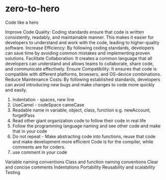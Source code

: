 # zero-to-hero
Code like a hero

 Improve Code Quality: Coding standards ensure that code is written consistently, readably, and maintainable manner. This makes it easier for developers to understand and work with the code, leading to higher-quality software.
 Increase Efficiency: By following coding standards, developers can save time by avoiding common mistakes and implementing proven solutions.
 Facilitate Collaboration: It creates a common language that all developers can understand and allows teams to collaborate, share code, and communicate effectively.
 Ensure Compatibility: It ensures that code is compatible with different platforms, browsers, and OS-device combinations.
 Reduce Maintenance Costs: By following established standards, developers can avoid introducing new bugs and make changes to code more quickly and easily.

1. Indentation - spaces, new line
2. UseCamel - codeSpace cameCase 
3. Readable name in variable, object, class, function e.g. newAccount, forgetPass
4. Read other giant organization code to follow their code in real life
5. Follow the programming language naming and see other code and make that in your code
6. Do not repeat - Make abstracting code into functions, reuse that code and make development more efficient
Code is for the compiler, while comments are for coders.
7. use comment in your code

Variable naming conventions
Class and function naming conventions
Clear and concise comments
Indentations
Portability
Reusability and scalability
Testing

